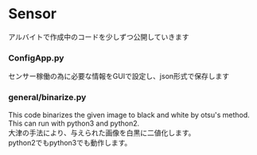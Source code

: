 # Sensor

アルバイトで作成中のコードを少しずつ公開していきます


### ConfigApp.py

センサー稼働の為に必要な情報をGUIで設定し、json形式で保存します


### general/binarize.py
This code binarizes the given image to black and white by otsu's method.  
This can run with python3 and python2.  
大津の手法により、与えられた画像を白黒に二値化します。  
python2でもpython3でも動作します。  
